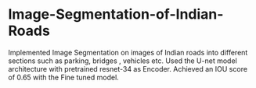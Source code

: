 # Image-Segmentation-of-Indian-Roads

Implemented Image Segmentation on images of Indian roads into different sections such as parking, bridges , vehicles etc. 
Used the U-net model architecture with pretrained resnet-34 as Encoder. Achieved an IOU score of 0.65 with the Fine tuned model. 
